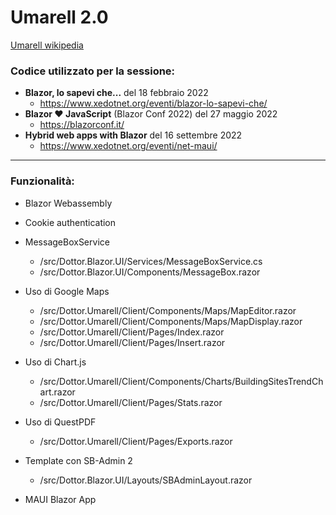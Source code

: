 # Umarell 2.0

[Umarell wikipedia](https://en.wikipedia.org/wiki/Umarell)


### Codice utilizzato per la sessione:

- **Blazor, lo sapevi che...** del 18 febbraio 2022
  - https://www.xedotnet.org/eventi/blazor-lo-sapevi-che/
- **Blazor ♥️ JavaScript** (Blazor Conf 2022) del 27 maggio 2022
  - https://blazorconf.it/
- **Hybrid web apps with Blazor** del 16 settembre 2022
  - https://www.xedotnet.org/eventi/net-maui/

---

### Funzionalità:

- Blazor Webassembly
- Cookie authentication
- MessageBoxService
  - /src/Dottor.Blazor.UI/Services/MessageBoxService.cs
  - /src/Dottor.Blazor.UI/Components/MessageBox.razor
- Uso di Google Maps
  - /src/Dottor.Umarell/Client/Components/Maps/MapEditor.razor
  - /src/Dottor.Umarell/Client/Components/Maps/MapDisplay.razor
  - /src/Dottor.Umarell/Client/Pages/Index.razor
  - /src/Dottor.Umarell/Client/Pages/Insert.razor
- Uso di Chart.js
  - /src/Dottor.Umarell/Client/Components/Charts/BuildingSitesTrendChart.razor
  - /src/Dottor.Umarell/Client/Pages/Stats.razor
- Uso di QuestPDF
  - /src/Dottor.Umarell/Client/Pages/Exports.razor
- Template con SB-Admin 2
  - /src/Dottor.Blazor.UI/Layouts/SBAdminLayout.razor

- MAUI Blazor App
